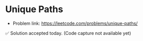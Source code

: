 # Unique Paths
- Problem link: https://leetcode.com/problems/unique-paths/

✅ Solution accepted today. (Code capture not available yet)
